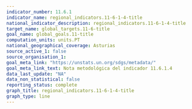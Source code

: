 ```yaml
---
indicator_number: 11.6.1
indicator_name: regional_indicators.11-6-1-4-title
national_indicator_description: regional_indicators.11-6-1-4-title
target_name: global_targets.11-6-title
goal_name: global_goals.11-title
computation_units: units.PT
national_geographical_coverage: Asturias
source_active_1: false
source_organisation_1:  
goal_meta_link: "https://unstats.un.org/sdgs/metadata/"
goal_meta_link_text: Nota metodológica del indicador 11.6.1.4
data_last_update: "NA"
data_non_statistical: false
reporting_status: complete
graph_title: regional_indicators.11-6-1-4-title
graph_type: line
---
```

